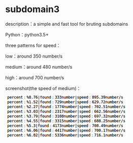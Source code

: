 # subdomain3
description：a simple and fast tool for bruting subdomains

Python：python3.5+

three patterns for speed：

  low：around 350 number/s
  
  medium：around 480 number/s
  
  high：around 700 number/s 
  
screenshot(the speed of medium)：

![](screenshot.png)